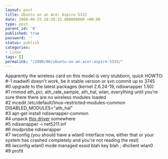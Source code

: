 ```yaml
---
layout: post
title: Ubuntu on an Acer Aspire 5315
date: 2008-06-25 18:50:25.000000000 +00:00
type: post
parent_id: '0'
published: true
password: ''
status: publish
categories:
- Linux
tags: []
permalink: "/2008/06/ubuntu-on-an-acer-aspire-5315/"
---
```

Apparently the wireless card on this model is very stubborn, quick HOWTO:  
#-1 madwifi doesn't work, be it stable version or svn commit up to 3745  
#0 upgrade to the latest packages (kernel 2.6.24-19, ndiswrapper 1.50)  
#1 rmmod ath_pci, ath_rate_sample, ath_hal, wlan, everything until you're sure there there are no wireless modules loaded  
#2 mcedit /etc/default/linux-restricted-modules-common  
DISABLED_MODULES="ath_hal"  
#3 apt-get install ndiswrapper-common  
#4 unpack [this driver](../atheros_wireless.zip) somewhere  
#5 ndiswrapper -i net5211.inf  
#6 modprobe ndiswrapper  
#7 iwconfig (you should have a wlan0 interface now, either that or your system has crashed completely and you're not reading the rest)  
#8 iwconfig wlan0 mode managed essid blah key blah ; dhclient wlan0  
#9 profit

